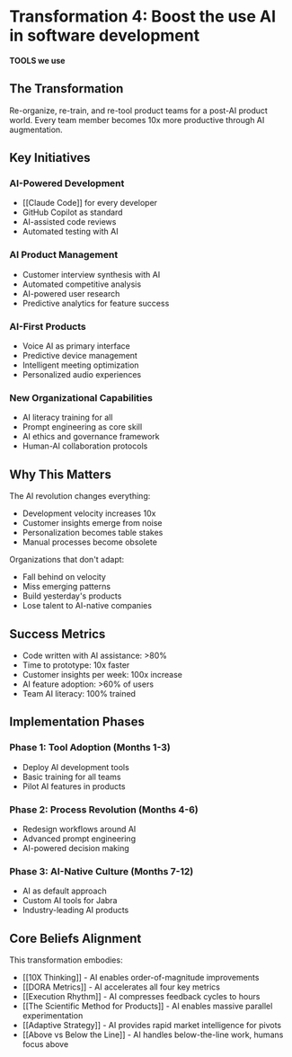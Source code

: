# Transformation 4: Boost the use AI in software development
**TOOLS we use**

## The Transformation

Re-organize, re-train, and re-tool product teams for a post-AI product world. Every team member becomes 10x more productive through AI augmentation.

## Key Initiatives

### AI-Powered Development
- [[Claude Code]] for every developer
- GitHub Copilot as standard
- AI-assisted code reviews
- Automated testing with AI

### AI Product Management
- Customer interview synthesis with AI
- Automated competitive analysis
- AI-powered user research
- Predictive analytics for feature success

### AI-First Products
- Voice AI as primary interface
- Predictive device management
- Intelligent meeting optimization
- Personalized audio experiences

### New Organizational Capabilities
- AI literacy training for all
- Prompt engineering as core skill
- AI ethics and governance framework
- Human-AI collaboration protocols

## Why This Matters

The AI revolution changes everything:
- Development velocity increases 10x
- Customer insights emerge from noise
- Personalization becomes table stakes
- Manual processes become obsolete

Organizations that don't adapt:
- Fall behind on velocity
- Miss emerging patterns
- Build yesterday's products
- Lose talent to AI-native companies

## Success Metrics
- Code written with AI assistance: >80%
- Time to prototype: 10x faster
- Customer insights per week: 100x increase
- AI feature adoption: >60% of users
- Team AI literacy: 100% trained

## Implementation Phases

### Phase 1: Tool Adoption (Months 1-3)
- Deploy AI development tools
- Basic training for all teams
- Pilot AI features in products

### Phase 2: Process Revolution (Months 4-6)
- Redesign workflows around AI
- Advanced prompt engineering
- AI-powered decision making

### Phase 3: AI-Native Culture (Months 7-12)
- AI as default approach
- Custom AI tools for Jabra
- Industry-leading AI products

## Core Beliefs Alignment

This transformation embodies:
- [[10X Thinking]] - AI enables order-of-magnitude improvements
- [[DORA Metrics]] - AI accelerates all four key metrics
- [[Execution Rhythm]] - AI compresses feedback cycles to hours
- [[The Scientific Method for Products]] - AI enables massive parallel experimentation
- [[Adaptive Strategy]] - AI provides rapid market intelligence for pivots
- [[Above vs Below the Line]] - AI handles below-the-line work, humans focus above